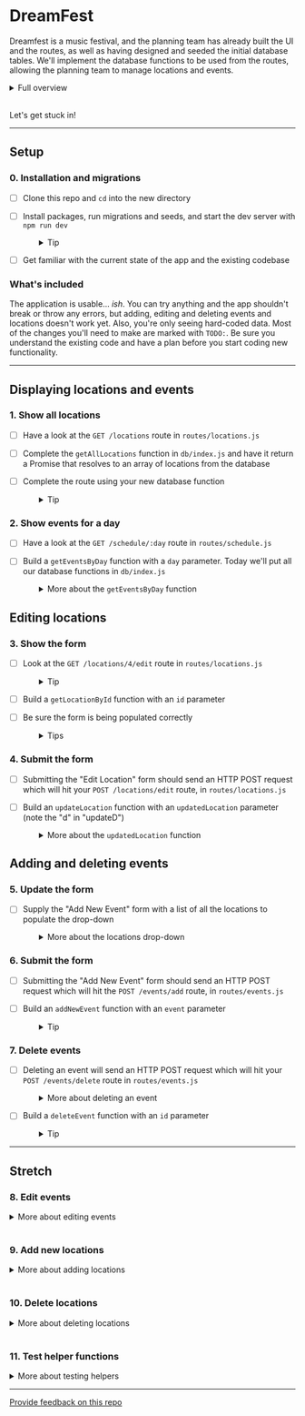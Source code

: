 # DreamFest

Dreamfest is a music festival, and the planning team has already built the UI and the routes, as well as having designed and seeded the initial database tables. We'll implement the database functions to be used from the routes, allowing the planning team to manage locations and events.

<details>
  <summary>Full overview</summary>

  You've just landed your first dev role and you're responsible for creating an app that manages DreamFest, a wholesome three day festival that offers attendees daily yoga and meditation, arts and crafts, healthy eateries, wellbeing workshops and sweet beats.

  Your app needs to give the festival organisers the ability to add **locations** and to add **events** at those locations. As plans change, they will also need to be able to add, edit and delete events.

  Fortunately, the team has already confirmed the venue and dates so they know how many locations they need. They have also confirmed some partners and bands so they can begin slotting them in when your app is ready. The current planning has been prepared as seed data for your database.

  The design team has worked up the UI and routes, but they haven't yet connected them to the database. That's where you come in. You'll implement the database functions to be used from the routes.
</details>
<br />

Let's get stuck in!

----

## Setup

### 0. Installation and migrations

- [ ] Clone this repo and `cd` into the new directory
- [ ] Install packages, run migrations and seeds, and start the dev server with `npm run dev`
  <details style="padding-left: 2em">
    <summary>Tip</summary>

    Commands might look like this:

    ```
    npm i
    npm run knex migrate:latest
    npm run knex seed:run
    npm run dev
    ```

    This will create and populate the database with the existing migrations and seeds, and start the server with `nodemon`.
  </details>

- [ ] Get familiar with the current state of the app and the existing codebase

### What's included

The application is usable... _ish_. You can try anything and the app shouldn't break or throw any errors, but adding, editing and deleting events and locations doesn't work yet. Also, you're only seeing hard-coded data. Most of the changes you'll need to make are marked with `TODO:`. Be sure you understand the existing code and have a plan before you start coding new functionality.

----

## Displaying locations and events

### 1. Show all locations

- [ ] Have a look at the `GET /locations` route in `routes/locations.js`
- [ ] Complete the `getAllLocations` function in `db/index.js` and have it return a Promise that resolves to an array of locations from the database
- [ ] Complete the route using your new database function
  <details style="padding-left: 2em">
    <summary>Tip</summary>
    
    Don't forget to put the `viewData` and `res.render` call in your callback once you have the locations from the database
  </details>

### 2. Show events for a day

- [ ] Have a look at the `GET /schedule/:day` route in `routes/schedule.js`
- [ ] Build a `getEventsByDay` function with a `day` parameter. Today we'll put all our database functions in `db/index.js`
  <details style="padding-left: 2em">
    <summary>More about the <code>getEventsByDay</code> function</summary>

  1. JOIN the `events` and `locations` tables WHERE `events.location_id = locations.id`
  2. Filter (`where`) the results for only events where the day matches. Remember to pass the `day` when you call your function!
  3. Note that the `events` and `locations` tables both have `name`, `description`, and `id` columns. How can you specify which one to use when? What is the shape of the data that the handlebars template is expecting? **Hint: look at the shape of the hard-coded sample data**

    If some data isn't displaying in the app, try using `console.log` to look at your data, so that you can compare it to the sample data
      
    * In particular, if you're sending the `day` property correctly, then the heading in the app should say "Events: Friday", "Events: Saturday" or "Events: Sunday". If it just says "Events:", take another look at your data!
  </details>

## Editing locations

### 3. Show the form

- [ ] Look at the `GET /locations/4/edit` route in `routes/locations.js`
  <details style="padding-left: 2em">
    <summary>Tip</summary>
    
    This route supplies the current data to the form, ready for the user to edit it.
  </details>

- [ ] Build a `getLocationById` function with an `id` parameter
- [ ] Be sure the form is being populated correctly
  <details style="padding-left: 2em">
    <summary>Tips</summary>

    * If it's not working, try the trouble-shooting strategies from section 2
    * Can `.first()` help you here? 
  </details>

### 4. Submit the form

- [ ] Submitting the "Edit Location" form should send an HTTP POST request which will hit your `POST /locations/edit` route, in `routes/locations.js`
- [ ] Build an `updateLocation` function with an `updatedLocation` parameter (note the "d" in "updateD")
  <details style="padding-left: 2em">
    <summary>More about the <code>updatedLocation</code> function</summary>

    If you find yourself struggling with the `updatedLocation` (object) parameter, you might start by using `id`, `name` and `description` parameters instead.

    * UPDATE the `locations` table with the updated location details
    * Be sure `res.redirect('/locations')` is inside your `.then` function. This will take the user back to the main locations page instead of leaving them on the page with the edit form .
  </details>

## Adding and deleting events

### 5. Update the form

- [ ] Supply the "Add New Event" form with a list of all the locations to populate the drop-down
  <details style="padding-left: 2em">
    <summary>More about the locations drop-down</summary>
    
    Currently the options are hard-coded, but we want them to come from the database (the days of the week are hard-coded too, but we're not going to change those). The `GET /events/add/:day` route in `routes/events.js` needs to obtain the list of locations from the database, and supply them to the form. 
    
    You've already written a `getAllLocations` function, now use it in your route. 
    * Does your form need the location descriptions? Will it work if you include them anyway (so that you don't need to change your function)? 
    * Be sure `res.render('addEvent', viewData)` is inside your `.then` function
  </details>

### 6. Submit the form

- [ ] Submitting the "Add New Event" form should send an HTTP POST request which will hit the `POST /events/add` route, in `routes/events.js`
- [ ] Build an `addNewEvent` function with an `event` parameter
  <details style="padding-left: 2em">
    <summary>Tip</summary>
  
    Be sure to redirect to the `/schedule/:day` route from inside your `.then` function.
  </details>

### 7. Delete events

- [ ] Deleting an event will send an HTTP POST request which will hit your `POST /events/delete` route in `routes/events.js`
  <details style="padding-left: 2em">
    <summary>More about deleting an event</summary>
    
    Within the site, you will find the delete button on the same page you edit an event

    * Note that the "Edit event" page is currently displaying hard-coded details in the form (you'll fix this in the next step), but to check if this page is correct at this stage, click "Edit event" on (for example) the "Cutest Puppy Awards" card, you should then find yourself at `/events/4/edit`, 4 being the id of the event (as seen in your seeds). 
    * The "Delete event" button should be able to delete "Cutest Puppy Awards" (id 4) even though the displayed details are for "Slushie Apocalypse I" as you will find it uses the id provided by the url, not the hardcoded data.
  </details>

- [ ] Build a `deleteEvent` function with an `id` parameter
  <details style="padding-left: 2em">
    <summary>Tip</summary>

    Be sure to redirect to the `/schedule/:day` route from inside your `.then` function.
  </details>

----

## Stretch

### 8. Edit events

<details>
  <summary>More about editing events</summary>

  **Show the form**

  1. Look at the `GET /events/:id/edit` route in `routes/events.js`. This route supplies the current data to the "Edit Event" form, ready for the user to edit it.
  2. Build a `getEventById` function with an `id` parameter. Use this in your route. 

  **Update the form**

  3. Like the "Add new event" form above, the "Edit event" form also needs a list of locations from the database. We can use `getAllLocations` for a third time, but this time we need to modify the data before we send it to the form, so that our data records which location is the current location for this event
      * Maybe you could use an array function here? 
  4. Make sure you call `getEventById` first, and then `getAllLocations`
      * You're managing three bits of data here: `days`, `event` and `locations`, how will you manage this data so that each function in the promise chain can see everything it needs to see?
      
  **Submit the form**

  5. Build an `updateEvent` function with an `updatedEvent` parameter
  6. Update `POST /events/edit` in `routes/events.js`
</details>
<br />

### 9. Add new locations

<details>
  <summary>More about adding locations</summary>

  You'll need to create new things in this step, but referring to existing features will help.

  **Show the form**

  1. In `views/showLocations.hbs`, create an "Add Location" link (similar to the "Add Event" link in `views/showDay.hbs`)
  2. Create a new `views/addLocation.hbs` form
      * Look at `views/editLocation.hbs` and `views/addEvent.hbs` for guidance
  3. Create a `GET /locations/add` route in `routes/locations.js` to render `views/addLocation.hbs`

  **Submit the form**

  4. Create `POST /locations/add` in `routes/locations.js`
  5. Build an `addNewLocation` function with a `locationInfo` parameter
    * Don't forget `res.redirect('/locations')`
</details>
<br />

### 10. Delete locations

<details>
  <summary>More about deleting locations</summary>

  You'll need to create new things in this step too, but referring to existing features will help.

  **Create link**

  1. Add a new "Delete" form and button to `views/editLocation.hbs` (see `views/editEvent.hbs`)
      * Pass the `id` as a hidden form field

  **Create route**

  2. Create a `POST /locations/delete` route in `routes/locations.js`
  3. Build a `deleteLocation` function with an `id` parameter
      * Remember your old friend `res.redirect('/locations')`
      * If you delete a location that has an event, what happens to the event? Why?
</details>
<br />

### 11. Test helper functions

<details>
  <summary>More about testing helpers</summary>

  Some tests have been created in `helpers.test.js` but they haven't been written yet. They are just testing the functions exported from `helpers.js` so they should be pretty easy (as far as testing goes). Some of the functionality hasn't been implemented in the helper functions, so you'll need to do that too. Perhaps this is a good time to revisit test-driven development (write the tests before implementing the functionality in `helpers.js`). Remember red, green, refactor!
    * Note that the `validateDay` function will use a `days` parameter if one is supplied, or if not then it will use the hard-coded `eventDays` value (similar to `db = connection` that you've been using in your functions)
</details>

---
[Provide feedback on this repo](https://docs.google.com/forms/d/e/1FAIpQLSfw4FGdWkLwMLlUaNQ8FtP2CTJdGDUv6Xoxrh19zIrJSkvT4Q/viewform?usp=pp_url&entry.1958421517=dreamfest)